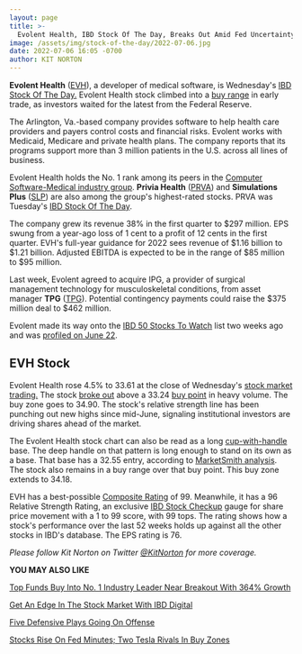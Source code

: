 ```yaml
---
layout: page
title: >-
  Evolent Health, IBD Stock Of The Day, Breaks Out Amid Fed Uncertainty
image: /assets/img/stock-of-the-day/2022-07-06.jpg
date: 2022-07-06 16:05 -0700
author: KIT NORTON
---
```







**Evolent Health** ([EVH](https://research.investors.com/quote.aspx?symbol=EVH)), a developer of medical software, is Wednesday's [IBD Stock Of The Day.](https://www.investors.com/category/research/ibd-stock-of-the-day/) Evolent Health stock climbed into a [buy range](https://www.investors.com/how-to-invest/investors-corner/buy-zone-nvidia-stock/) in early trade, as investors waited for the latest from the Federal Reserve.




The Arlington, Va.-based company provides software to help health care providers and payers control costs and financial risks. Evolent works with Medicaid, Medicare and private health plans. The company reports that its programs support more than 3 million patients in the U.S. across all lines of business.


Evolent Health holds the No. 1 rank among its peers in the [Computer Software-Medical industry group](https://www.investors.com/data-tables/industry-group-rankings-jul-05-2022/). **Privia Health** ([PRVA](https://research.investors.com/quote.aspx?symbol=PRVA)) and **Simulations Plus** ([SLP](https://research.investors.com/quote.aspx?symbol=SLP)) are also among the group's highest-rated stocks. PRVA was Tuesday's [IBD Stock Of The Day](https://www.investors.com/research/ibd-stock-of-the-day/prva-stock-how-this-ibd-stock-of-the-day-is-riding-a-wave-of-disruption/).


The company grew its revenue 38% in the first quarter to $297 million. EPS swung from a year-ago loss of 1 cent to a profit of 12 cents in the first quarter. EVH's full-year guidance for 2022 sees revenue of $1.16 billion to $1.21 billion. Adjusted EBITDA is expected to be in the range of $85 million to $95 million.


Last week, Evolent agreed to acquire IPG, a provider of surgical management technology for musculoskeletal conditions, from asset manager **TPG** ([TPG](https://research.investors.com/quote.aspx?symbol=TPG)). Potential contingency payments could raise the $375 million deal to $462 million.


Evolent made its way onto the [IBD 50 Stocks To Watch](https://research.investors.com/stock-lists/ibd-50/) list two weeks ago and was [profiled on June 22](https://www.investors.com/research/health-care-stock-evolent-health-nears-buy-point-market-attempts-rally/).


EVH Stock
---------


Evolent Health rose 4.5% to 33.61 at the close of Wednesday's [stock market trading.](https://www.investors.com/market-trend/stock-market-today/stock-market-edges-higher-ahead-of-fed-minutes-ibd-50-stock-tops-buy-point-this-stock-soars-65/) The stock [broke out](https://www.investors.com/market-trend/stock-market-today/stock-market-edges-higher-ahead-of-fed-minutes-ibd-50-stock-tops-buy-point-this-stock-soars-65/) above a 33.24 [buy point](https://www.investors.com/how-to-invest/investors-corner/apple-stock-set-up-proper-buy-point-before-big-rally/) in heavy volume. The buy zone goes to 34.90. The stock's relative strength line has been punching out new highs since mid-June, signaling institutional investors are driving shares ahead of the market.



The Evolent Health stock chart can also be read as a long [cup-with-handle](https://www.investors.com/ibd-university/how-to-buy/common-patterns-1/) base. The deep handle on that pattern is long enough to stand on its own as a base. That base has a 32.55 entry, according to [MarketSmith analysis](https://marketsmith.investors.com/?src=A012BF). The stock also remains in a buy range over that buy point. This buy zone extends to 34.18.


EVH has a best-possible [Composite Rating](https://www.investors.com/how-to-invest/investors-corner/stocks-to-buy-and-watch-ibd-composite-rating-top-growth-stocks/) of 99. Meanwhile, it has a 96 Relative Strength Rating, an exclusive [IBD Stock Checkup](https://research.investors.com/stock-checkup/nyse-evolent-health-inc-cl-a-evh.aspx) gauge for share price movement with a 1 to 99 score, with 99 tops. The rating shows how a stock's performance over the last 52 weeks holds up against all the other stocks in IBD's database. The EPS rating is 76.


*Please follow Kit Norton on Twitter [@KitNorton](https://twitter.com/KitNorton) for more coverage.*


**YOU MAY ALSO LIKE**


[Top Funds Buy Into No. 1 Industry Leader Near Breakout With 364% Growth](https://www.investors.com/research/ibd-stock-analysis/management-consulting-firm-resources-connection-nears-buy-point-on-364-earnings-growth/)


[Get An Edge In The Stock Market With IBD Digital](https://get.investors.com/ibd/?src=APA1BQ)


[Five Defensive Plays Going On Offense](https://www.investors.com/news/northrop-grumman-leads-5-defensive-plays-near-buy-points/)


[Stocks Rise On Fed Minutes; Two Tesla Rivals In Buy Zones](https://www.investors.com/market-trend/stock-market-today/dow-jones-futures-fed-minutes-lift-market-rally-microsoft-makes-key-move-tesla-rivals-are-in-buy-zones/)




